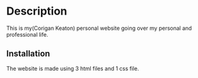 # Description

This is my(Corigan Keaton) personal website going over my personal and professional life.

## Installation

The website is made using 3 html files and 1 css file.